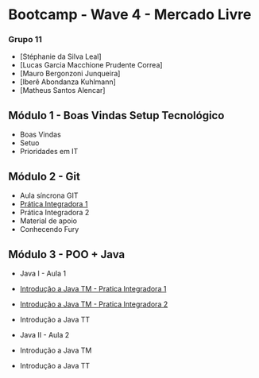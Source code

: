 # Bootcamp - Wave 4 - Mercado Livre

### Grupo 11

- [Stéphanie da Silva Leal]
- [Lucas Garcia Macchione Prudente Correa]
- [Mauro Bergonzoni Junqueira]
- [Iberê Abondanza Kuhlmann]
- [Matheus Santos Alencar]


## Módulo 1 - Boas Vindas Setup Tecnológico

- Boas Vindas
- Setuo
- Prioridades em IT

## Módulo 2 - Git

- Aula síncrona GIT
- [Prática Integradora 1](https://github.com/matheussalencar/exec-git1)
- Prática Integradora 2
- Material de apoio
- Conhecendo Fury

## Módulo 3 - POO + Java

- Java I - Aula 1
- [Introdução a Java TM - Pratica Integradora 1](https://github.com/mbjunqueiraweb/praticaintegradorajava)
- [Introdução a Java TM - Pratica Integradora 2](https://github.com/ikuhlmann-meli/bootcamp/tree/main/poo-java/Aula%201%20-%20TM%20-%20Pratica%202)
- Introdução a Java TT

- Java II - Aula 2
- Introdução a Java TM
- Introdução a Java TT
